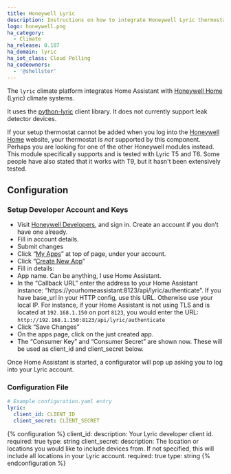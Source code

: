 ```yaml
---
title: Honeywell Lyric
description: Instructions on how to integrate Honeywell Lyric thermostats within Home Assistant.
logo: honeywell.png
ha_category:
  - Climate
ha_release: 0.107
ha_domain: lyric
ha_iot_class: Cloud Polling
ha_codeowners:
  - '@shellster'
---
```


The `lyric` climate platform integrates Home Assistant with [Honeywell Home](https://developer.honeywellhome.com/) (Lyric) climate systems.  

It uses the [python-lyric](https://github.com/bramkragten/python-lyric) client library. It does not currently support leak detector devices.

If your setup thermostat cannot be added when you log into the [Honeywell Home](https://developer.honeywellhome.com/) website, your thermostat is _not_ supported by this component.  Perhaps you are looking for one of the other Honeywell modules instead. This module specifically supports and is tested with Lyric T5 and T6. Some people have also stated that it works with T9, but it hasn't been extensively tested.

## Configuration

### Setup Developer Account and Keys

- Visit [Honeywell Developers](http://developer.honeywell.com/), and sign in. Create an account if you don’t have one already.
- Fill in account details.
- Submit changes
- Click “[My Apps](http://developer.honeywell.com/user/me/apps)” at top of page, under your account.
- Click “[Create New App](http://developer.honeywell.com/user/me/apps/add)”
- Fill in details:
- App name. Can be anything, I use Home Assistant.
- In the “Callback URL” enter the address to your Home Assistant instance: “https://yourhomeassistant:8123/api/lyric/authenticate”. If you have base_url in your HTTP config, use this URL. Otherwise use your local IP. For instance, if your Home Assistant is not using TLS and is located at `192.168.1.150` on port `8123`, you would enter the URL: `http://192.168.1.150:8123/api/lyric/authenticate`
- Click “Save Changes”
- On the apps page, click on the just created app.
- The “Consumer Key” and “Consumer Secret” are shown now. These will be used as client_id and client_secret below.

Once Home Assistant is started, a configurator will pop up asking you to log into your Lyric account.

### Configuration File

```yaml
# Example configuration.yaml entry
lyric:
  client_id: CLIENT_ID
  client_secret: CLIENT_SECRET
```

{% configuration %}
client_id:
  description: Your Lyric developer client id.
  required: true
  type: string
client_secret:
  description: The location or locations you would like to include devices from. If not specified, this will include all locations in your Lyric account.
  required: true
  type: string
{% endconfiguration %}

